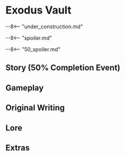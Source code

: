 # Exodus Vault

--8<-- "under_construction.md"

--8<-- "spoiler.md"

--8<-- "50_spoiler.md"

## Story (50% Completion Event)

## Gameplay

## Original Writing

## Lore

## Extras